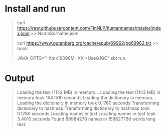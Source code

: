 # Install and run

 > curl https://raw.githubusercontent.com/FinNLP/humannames/master/index.json >> NameSurname.json
 > 
 > curl https://www.gutenberg.org/cache/epub/69962/pg69962.txt >> book
 > 
 > JAVA_OPTS="-Xmx16096M -XX:+UseG1GC" sbt run
 > 
 
# Output

 > Loading the text (1142 MB) in memory...
 > Loading the text (1142 MB) in memory took 154.1510 seconds
 > Loading the dictionary in memory...
 > Loading the dictionary in memory took 0.1760 seconds
 > Transforming dictionary to hashmap
 > Transforming dictionary to hashmap took 0.1780 seconds
 > Locating names in text
 > Locating names in text took 3.4010 seconds
 > Found 89984270 names in 158627760 words long text.
